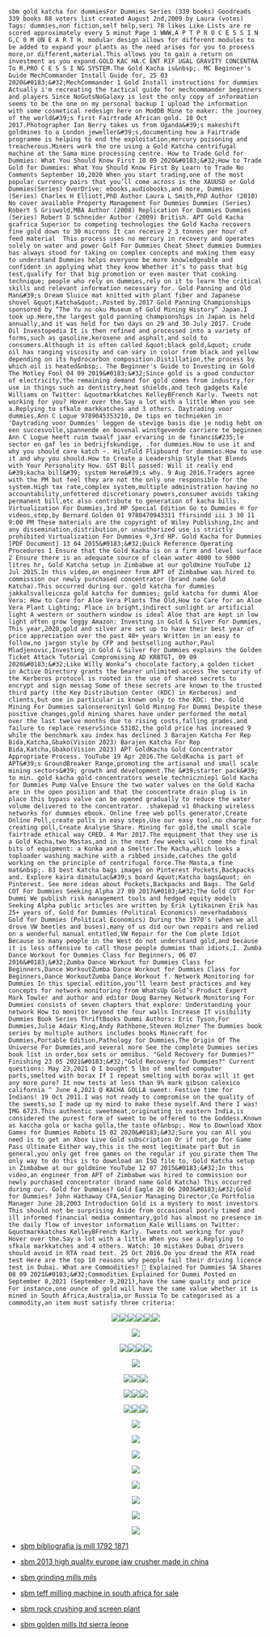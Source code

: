 
```
sbm gold katcha for dummiesFor Dummies Series (339 books) Goodreads 339 books 88 voters list created August 2nd,2009 by Laura (votes) Tags: dummies,non fiction,self help,seri 78 likes Like Lists are re scored approximately every 5 minut Page 1 WWW,A P T P R O C E S S I N G,C 0 M UN E A R T H. modular design allows for different modules to be added to expand your plants as the need arises for you to process more,or different,material.This allows you to gain a return on investment as you expand.GOLD KAC HA.C ENT RIF UGAL GRAVITY CONCENTRA To R.PRO C E S S I NG SYSTEM.The Gold Kacha is&nbsp;. MC Beginner's Guide MechCommander Install Guide for, 25 03 2020&#0183;&#32;MechCommander 1 Gold Install instructions for dummies Actually i'm recreating the tactical guide for mechcommander beginners and players Since NoGutsNoGalaxy is lost the only copy of information seems to be the one on my personal backup I upload the information with some cosmetical redesign here on ModDB Mine to maker: the journey of the world&#39;s first Fairtrade African gold. 10 Oct 2017.Photographer Ian Berry takes us from Uganda&#39;s makeshift goldmines to a London jeweller&#39;s,documenting how a Fairtrade programme is helping to end the exploitation,mercury poisoning and treacherous.Miners work the ore using a Gold Katcha centrifugal machine at the Sama mine processing centre. How to Trade Gold for Dummies: What You Should Know First 10 09 2020&#0183;&#32;How to Trade Gold for Dummies: What You Should Know First By Learn to Trade No Comments September 10,2020 When you start trading,one of the most popular currency pairs that you’ll come across is the XAUUSD or Gold Dummies(Series) OverDrive: ebooks,audiobooks,and more, Dummies (Series) Charles H Elliott,PhD Author Laura L Smith,PhD Author (2010) No cover available Property Management For Dummies Dummies (Series) Robert S Griswold,MBA Author (2008) Replication For Dummies Dummies (Series) Robert D Schneider Author (2009) British. APT Gold Kacha gcafrica Superior to competing technologies the Gold Kacha recovers fine gold down to 30 microns It can receive 2 3 tonnes per hour of feed material ﻿ This process uses no mercury in recovery and operates solely on water and power Golf For Dummies Cheat Sheet dummies Dummies has always stood for taking on complex concepts and making them easy to understand Dummies helps everyone be more knowledgeable and confident in applying what they know Whether it’s to pass that big test,qualify for that big promotion or even master that cooking technique; people who rely on dummies,rely on it to learn the critical skills and relevant information necessary for. Gold Panning and Old Man&#39;s Dream Sluice mat knitted with plant fiber and Japanese shovel &quot;Katcha&quot;.Posted by.2017 Gold Panning Championships sponsored by “The Yu no oku Museum of Gold Mining History” Japan.I took up.Here,the largest gold panning championships in Japan is held annually,and it was held for two days on 29 and 30 July 2017. Crude Oil Investopedia It is then refined and processed into a variety of forms,such as gasoline,kerosene and asphalt,and sold to consumers.Although it is often called &quot;black gold,&quot; crude oil has ranging viscosity and can vary in color from black and yellow depending on its hydrocarbon composition.Distillation,the process by which oil is heated&nbsp;. The Beginner's Guide to Investing in Gold The Motley Fool 04 09 2019&#0183;&#32;Since gold is a good conductor of electricity,the remaining demand for gold comes from industry,for use in things such as dentistry,heat shields,and tech gadgets Kale Williams on Twitter: &quotmarkkatches KelleyBFrench Karly. Tweets not working for you? Hover over the.Say a lot with a little When you see a.Replying to sfkale markkatches and 3 others. Daytrading voor dummies,Ann C Logue 9789045353210, De tips en technieken in 'Daytrading voor Dummies' leggen de stevige basis die je nodig hebt om een succesvolle,spannende en bovenal winstgevende carriere te beginnen Ann C Logue heeft ruim twaalf jaar ervaring in de financi&#235;le sector en gaf les in bedrijfskundige, .for dummies.How to use it and why you should care katch ~. HilzFuld Flipboard for dummies.How to use it and why you should.How to Create a Leadership Style that Blends with Your Personality How. GST Bill passed: Will it really end &#39;kacha bill&#39; system Here&#39;s why. 9 Aug 2016.Traders agree with the PM but feel they are not the only one responsible for the system.High tax rate,complex system,multiple administration having no accountability,unfettered discretionary powers,consumer avoids taking permanent bill,etc also contribute to generation of kacha bills. Virtualization For Dummies,3rd HP Special Edition Go to Dummies ® for videos,step,by Bernard Golden 01 9780470943311 ffirsindd iii 3 30 11 9:00 PM These materials are the copyright of Wiley Publishing,Inc and any dissemination,distribution,or unauthorized use is strictly prohibited Virtualization For Dummies ®,3rd HP. Gold Kacha for Dummies [PDF Document] 13 04 2015&#0183;&#32;Quick Reference Operating Procedures 1 Ensure that the Gold Kacha is on a firm and level surface 2 Ensure there is an adequate source of clean water 4000 to 5000 litres hr, Gold Katcha setup in Zimbabwe at our goldmine YouTube 12 Jul 2015.In this video,an engineer from APT of Zimbabwe was hired to commission our newly purchased concentrator (brand name Gold Katcha).This occurred during our. gold katcha for dummies jakkalsvalleicoza gold katcha for dummies; gold katcha for dummi Aloe Vera: How to Care for Aloe Vera Plants The Old,How to Care for an Aloe Vera Plant Lighting: Place in bright,indirect sunlight or artificial light A western or southern window is ideal Aloe that are kept in low light often grow leggy Amazon: Investing in Gold & Silver For Dummies, This year,2020,gold and silver are set up to have their best year of price appreciation over the past 40+ years Written in an easy to follow,no jargon style by CFP and bestselling author,Paul Mladjenovic,Investing in Gold & Silver For Dummies explains the Golden Ticket Attack Tutorial Compromising AD KRBTGT, 09 09 2020&#0183;&#32;Like Willy Wonka’s chocolate factory,a golden ticket in Active Directory grants the bearer unlimited access The security of the Kerberos protocol is rooted in the use of shared secrets to encrypt and sign messag Some of these secrets are known to the trusted third party (the Key Distribution Center (KDC) in Kerberos) and clients,but one in particular is known only to the KDC: the. Gold Mining For Dummies salonserenitynl Gold Mining For Dummi Despite these positive changes,gold mining shares have under performed the metal over the last twelve months due to rising costs,falling grades,and failure to replace reservSince 53102,the gold price has increased 9 while the benchmark xau index has declined 3 Barajen Katcha For Rep Bida,Katcha,Gbako(Vision 2023) Barajen Katcha For Rep Bida,Katcha,Gbako(Vision 2023) APT GoldKacha Gold Concentrator Appropriate Process. YouTube 19 Apr 2016.The GoldKacha is part of APT&#39;s GroundBreaker Range,promoting the artisanal and small scale mining sectors&#39; growth and development.The &#39;starter pack&#39; to min. gold kacha gold concentrators wesele techniczniepl Gold Kacha for Dummies Pump Valve Ensure the two water valves on the Gold Kacha are in the open position and that the concentrate drain plug is in place this bypass valve can be opened gradually to reduce the water volume delivered to the concentrator. .shakepad v1 0hacking wireless networks for dummies ebook. Online free web polls generator,Create Online Poll,create polls in easy steps,Use our easy tool,no charge for creating poll,Create Analyse Share. Mining for gold,the small scale fairtrade ethical way CRED. 4 Mar 2017.The equipment that they use is a Gold Kacha,two Mastas,and in the next few weeks will come the final bits of equipment: a Konka and a Smelter.The Kacha,which looks a toploader washing machine with a ribbed inside,catches the gold working on the principle of centrifugal force.The Masta,a fine mat&nbsp;. 83 best Katcha bags images on Pinterest Pockets,Backpacks and. Explore kaira dimatulac&#39;s board &quot;Katcha bags&quot; on Pinterest. See more ideas about Pockets,Backpacks and Bags. The Gold COT For Dummies Seeking Alpha 27 08 2017&#0183;&#32;The Gold COT For Dummi We publish risk management tools and hedged equity models Seeking Alpha public articles are written by Erik Lytikainen Erik has 25+ years of, Gold for Dummies (Political Economics) neverhadaboss Gold for Dummies (Political Economics) During the 1970's (when we all drove VW beetles and buses),many of us did our own repairs and relied on a wonderful manual entitled,VW Repair for the Com plete Idiot Because so many people in the West do not understand gold,and because it is less offensive to call those people dummies than idiots,I. Zumba Dance Workout for Dummies Class for Beginners, 06 07 2016&#0183;&#32;Zumba Dance Workout for Dummies Class for Beginners,Dance WorkoutZumba Dance Workout for Dummies Class for Beginners,Dance WorkoutZumba Dance Workout f. Network Monitoring for Dummies In this special edition,you’ll learn best practices and key concepts for network monitoring from WhatsUp Gold’s Product Expert Mark Towler and author and editor Doug Barney Network Monitoring For Dummies consists of seven chapters that explore: Understanding your network How to monitor beyond the four walls Increase IT visibility Dummies Book Series ThriftBooks Dummi Authors: Eric Tyson,For Dummies,Julie Adair King,Andy Rathbone,Steven Holzner The Dummies book series by multiple authors includes books Minecraft for Dummies,Portable Edition,Pathology for Dummies,The Origin Of The Universe For Dummies,and several more See the complete Dummies series book list in order,box sets or omnibus. "Gold Recovery for Dummies?" Finishing 23 05 2021&#0183;&#32;"Gold Recovery for Dummies?" Current questions: May 23,2021 Q I bought 5 lbs of smelted computer parts,smelted with borax If I repeat smelting with borax will it get any more pure? It now tests at less than 9% mark gibson calexico california ^ June 4,2021 Q KACHA GOLLA sweet: Festive time for Indians! 19 Oct 2011.I was not ready to compromise on the quality of the sweets,so I made up my mind to make these myself.And there I was! IMG 6723.This authentic sweetmeat,originating in eastern India,is considered the purest form of sweet to be offered to the Goddess.Known as kaccha gola or kacha golla,the taste of&nbsp;. How to Download Xbox Games for Dummies Robots 15 02 2020&#0183;&#32;Sure you can All you need is to get an Xbox Live Gold subscription Or if not,go for Game Pass Ultimate Either way,this is the most legitimate part But in general,you only get free games on the regular if you pirate them The only way to do this is to download an ISO file to, Gold Katcha setup in Zimbabwe at our goldmine YouTube 12 07 2015&#0183;&#32;In this video,an engineer from APT of Zimbabwe was hired to commission our newly purchased concentrator (brand name Gold Katcha) This occurred during our. Gold for Dummies? Gold Eagle 28 06 2003&#0183;&#32;Gold for Dummies? John Hathaway CFA,Senior Managing Director,Co Portfolio Manager June 28,2003 Introduction Gold is a mystery to most investors This should not be surprising Aside from occasional poorly timed and ill informed financial media commentary,gold has almost no presence in the daily flow of investor information Kale Williams on Twitter: &quotmarkkatches KelleyBFrench Karly. Tweets not working for you? Hover over the.Say a lot with a little When you see a.Replying to sfkale markkatches and 4 others. Watch: 10 mistakes Dubai drivers should avoid in RTA road test. 25 Oct 2016.Do you dread the RTA road test Here are the top 10 reasons why people fail their driving licence test in Dubai. What are Commodities? 🥇 Explained for Dummies SA Shares 08 09 2021&#0183;&#32;Commodities Explained for Dummi Posted on September 8,2021 (September 9,2021),have the same quality and price For instance,one ounce of gold will have the same value whether it is mined in South Africa,Australia,or Russia To be categorised as a commodity,an item must satisfy three criteria: 
```

<div align="center">
  
<a rel="nofollow" href="https://m.shibang-china.com?f=github&k=sbm+gold+katcha+for+dummies"><img src="https://static.shibang-china.com/en/l.png"></a><img src="https://static.shibang-china.com/en/hw.png"><a rel="nofollow" href="https://m.shibang-china.com/product/?f=github&k=sbm+gold+katcha+for+dummies"><img src="https://static.shibang-china.com/en/p.png"></a><a rel="nofollow" href="https://m.shibang-china.com/cases/?f=github&k=sbm+gold+katcha+for+dummies"><img src="https://static.shibang-china.com/en/c.png"></a><a rel="nofollow" href="https://m.shibang-china.com/news/?f=github&k=sbm+gold+katcha+for+dummies"><img src="https://static.shibang-china.com/en/n.png"></a><a rel="nofollow" href="https://m.shibang-china.com?f=github&k=sbm+gold+katcha+for+dummies"><img src="https://static.shibang-china.com/en/m.png"></a>

<a rel="nofollow" href="https://m.shibang-china.com/product/?f=github&k=sbm+gold+katcha+for+dummies"><img src="https://static.shibang-china.com/en/b.jpg"></a>
  
<a rel="nofollow" href="https://m.shibang-china.com/solution-aggregate.html?f=github&k=sbm+gold+katcha+for+dummies"><img src="https://static.shibang-china.com/en/a.jpg"></a><a rel="nofollow" href="https://m.shibang-china.com/solution-mine.html?f=github&k=sbm+gold+katcha+for+dummies"><img src="https://static.shibang-china.com/en/m.jpg"></a><a rel="nofollow" href="https://m.shibang-china.com/solution-mill.html?f=github&k=sbm+gold+katcha+for+dummies"><img src="https://static.shibang-china.com/en/g.jpg"></a><a rel="nofollow" href="https://m.shibang-china.com/solution-epc.html?f=github&k=sbm+gold+katcha+for+dummies"><img src="https://static.shibang-china.com/en/e.jpg"></a>

<a rel="nofollow" href="https://m.shibang-china.com/product/?f=github&k=sbm+gold+katcha+for+dummies"><img src="https://static.shibang-china.com/en/a-p.png"></a>

<a rel="nofollow" href="https://m.shibang-china.com/product/crusher/c6x.html?f=github&k=sbm+gold+katcha+for+dummies"><img src="https://static.shibang-china.com/en/j.jpg"></a><a rel="nofollow" href="https://m.shibang-china.com/product/crusher/ci5x.html?f=github&k=sbm+gold+katcha+for+dummies"><img src="https://static.shibang-china.com/en/i.jpg"></a><a rel="nofollow" href="https://m.shibang-china.com/product/crusher/hst.html?f=github&k=sbm+gold+katcha+for+dummies"><img src="https://static.shibang-china.com/en/c.jpg"></a>

<a rel="nofollow" href="https://m.shibang-china.com/product/mill/mtw.html?f=github&k=sbm+gold+katcha+for+dummies"><img src="https://static.shibang-china.com/en/mtw.jpg"></a><a rel="nofollow" href="https://m.shibang-china.com/product/mill/scm.html?f=github&k=sbm+gold+katcha+for+dummies"><img src="https://static.shibang-china.com/en/scm.jpg"></a><a rel="nofollow" href="https://m.shibang-china.com/product/mill/lm.html?f=github&k=sbm+gold+katcha+for+dummies"><img src="https://static.shibang-china.com/en/lm.jpg"></a>

<a rel="nofollow" href="https://m.shibang-china.com/product/sand/vsi6x.html?f=github&k=sbm+gold+katcha+for+dummies"><img src="https://static.shibang-china.com/en/6x.jpg"></a><a rel="nofollow" href="https://m.shibang-china.com/product/sand/vu.html?f=github&k=sbm+gold+katcha+for+dummies"><img src="https://static.shibang-china.com/en/vu.jpg"></a><a rel="nofollow" href="https://m.shibang-china.com/product/mobile/klun.html?f=github&k=sbm+gold+katcha+for+dummies"><img src="https://static.shibang-china.com/en/k.jpg"></a>

<a rel="nofollow" href="https://m.shibang-china.com/cases/?f=github&k=sbm+gold+katcha+for+dummies"><img src="https://static.shibang-china.com/en/case.png"></a>

<a rel="nofollow" href="https://m.shibang-china.com/cases/aggregate/202.html?f=github&k=sbm+gold+katcha+for+dummies"><img src="https://static.shibang-china.com/en/c-1.jpg"></a>

<a rel="nofollow" href="https://m.shibang-china.com/cases/aggregate/203.html?f=github&k=sbm+gold+katcha+for+dummies"><img src="https://static.shibang-china.com/en/c-2.jpg"></a>

<a rel="nofollow" href="https://m.shibang-china.com/cases/mill/123.html?f=github&k=sbm+gold+katcha+for+dummies"><img src="https://static.shibang-china.com/en/c-3.jpg"></a>

<a rel="nofollow" href="https://m.shibang-china.com/contact_us.html?f=github&k=sbm+gold+katcha+for+dummies"><img src="https://static.shibang-china.com/en/contact.png"></a>

<a rel="nofollow" href="https://swt.shibang-china.com/?f=github&k=sbm+gold+katcha+for+dummies"><img src="https://static.shibang-china.com/en/chat.png"></a>

<a rel="nofollow" href="https://whatsapp.shibangsoft.com/WhatsApp.php?f=github&k=sbm+gold+katcha+for+dummies"><img src="https://static.shibang-china.com/en/whatsapp.png"></a>

<a rel="nofollow" href="https://m.shibang-china.com/?f=github&k=sbm+gold+katcha+for+dummies"><img src="https://static.shibang-china.com/en/website.png"></a>

</div>


* [sbm bibliografia js mill 1792 1871](sbm%20bibliografia%20js%20mill%201792%201871.md)

* [sbm 2013 high quality europe jaw crusher made in china](sbm%202013%20high%20quality%20europe%20jaw%20crusher%20made%20in%20china.md)

* [sbm grinding mills mils](sbm%20grinding%20mills%20mils.md)

* [sbm teff milling machine in south africa for sale](sbm%20teff%20milling%20machine%20in%20south%20africa%20for%20sale.md)

* [sbm rock crushing and screen plant](sbm%20rock%20crushing%20and%20screen%20plant.md)

* [sbm golden mills ltd sierra leone](sbm%20golden%20mills%20ltd%20sierra%20leone.md)